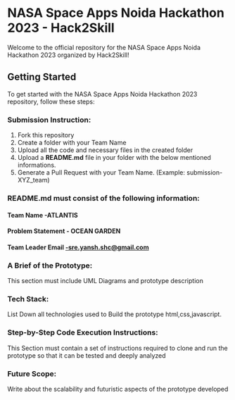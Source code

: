 # NASA Space Apps Noida Hackathon 2023 - Hack2Skill

Welcome to the official repository for the NASA Space Apps Noida Hackathon 2023 organized by Hack2Skill!

## Getting Started

To get started with the NASA Space Apps Noida Hackathon 2023 repository, follow these steps:

### Submission Instruction:
  1. Fork this repository
  2. Create a folder with your Team Name
  3. Upload all the code and necessary files in the created folder
  4. Upload a **README.md** file in your folder with the below mentioned informations.
  5. Generate a Pull Request with your Team Name. (Example: submission-XYZ_team)

### README.md must consist of the following information:

#### Team Name -ATLANTIS
#### Problem Statement - OCEAN GARDEN
#### Team Leader Email -sre.yansh.shc@gmail.com

### A Brief of the Prototype:
  This section must include UML Diagrams and prototype description
  
### Tech Stack: 
   List Down all technologies used to Build the prototype
   html,css,javascript.
   
### Step-by-Step Code Execution Instructions:
  This Section must contain a set of instructions required to clone and run the prototype so that it can be tested and deeply analyzed
  
  
### Future Scope:
   Write about the scalability and futuristic aspects of the prototype developed
